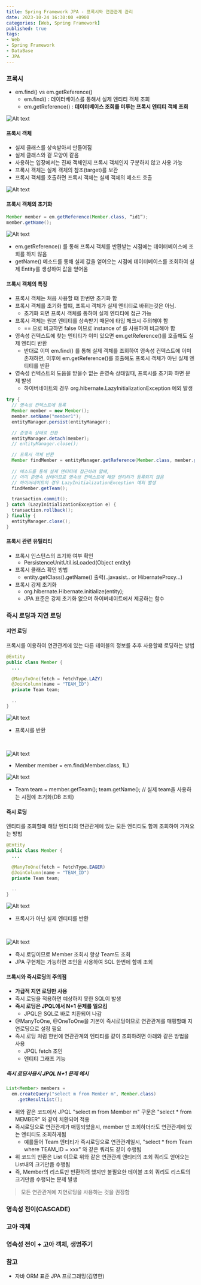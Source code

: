 ```yaml
---
title: Spring Framework JPA - 프록시와 연관관계 관리
date: 2023-10-24 16:30:00 +0900
categories: [Web, Spring Framework]
published: true
tags:
- Web
- Spring Framework
- DataBase
- JPA
---
```


### 프록시
  - em.find() vs em.getReference()
    - em.find() : 데이터베이스를 통해서 실제 엔티티 객체 조회
    - em.getReference() : **데이터베이스 조회를 미루는 프록시 엔티티 객체 조회**

![Alt text](/assets/posts/img/spring/spring_jpa_1/spring_jpa_06_01.png)

#### 프록시 객체
  - 실제 클래스를 상속받아서 만들어짐
  - 실제 클래스와 겉 모양이 같음
  - 사용하는 입장에서는 진짜 객체인지 프록시 객체인지 구분하지 않고 사용 가능
  - 프록시 객체는 실제 객체의 참조(target)를 보관
  - 프록시 객체를 호출하면 프록시 객체는 실제 객체의 메소드 호출

![Alt text](/assets/posts/img/spring/spring_jpa_1/spring_jpa_06_02.png)

#### 프록시 객체의 초기화
```java
Member member = em.getReference(Member.class, “id1”); 
member.getName();
```

![Alt text](/assets/posts/img/spring/spring_jpa_1/spring_jpa_06_03.png)
  - em.getReference() 를 통해 프록시 객체를 반환받는 시점에는 데이터베이스에 조회를 하지 않음
  - getName() 메소드를 통해 실제 값을 얻어오는 시점에 데이터베이스를 조회하여 실제 Entity를 생성하여 값을 얻어옴

#### 프록시 객체의 특징
  - 프록시 객체는 처음 사용할 떄 한번만 초기화 함
  - 프록시 객체를 초기화 할떄, 프록시 객체가 실제 엔티티로 바뀌는것은 아님.
    - 초기화 되면 프록시 객체를 통하여 실제 엔티티에 접근 가능
  - 프록시 객체는 원본 엔티티를 상속받기 때문에 타입 체크시 주의해야 함
    - == 으로 비교하면 false 이므로 instance of 를 사용하여 비교해야 함
  - 영속성 컨텍스트에 찾는 엔티티가 이미 있으면 em.getReference()를 호출해도 실제 엔티티 반환
    - 반대로 이미 em.find() 를 통해 실제 객체를 조회하여 영속성 컨텍스트에 이미 존재하면, 이후에 em.getReference()를 호출해도 프록시 객체가 아닌 실제 엔티티를 반환
  - 영속성 컨텍스트의 도움을 받을수 없는 준영속 상태일때, 프록시를 초기화 하면 문제 발생
    - 하이버네이트의 경우 org.hibernate.LazyInitializationException 예외 발생

```java
try {
  // 영속성 컨텍스트에 등록
  Member member = new Member();
  member.setName("member1");
  entityManager.persist(entityManager);

  // 준영속 상태로 전환
  entityManager.detach(member);
  // entityManager.close();

  // 프록시 객체 반환
  Member findMember = entityManager.getReference(Member.class, member.getId());
  
  // 메소드를 통해 실제 엔티티에 접근하려 할떄,
  // 이미 준영속 상태이므로 영속성 컨텍스트에 해당 엔티티가 등록되지 않음
  // 하이버네이트의 경우 LazyInitializationException 예외 발생
  findMember.getTeam();

  transaction.commit();
} catch (LazyInitializationException e) {
  transaction.rollback();
} finally {
  entityManager.close();
}
```

#### 프록시 관련 유틸리티
  - 프록시 인스턴스의 초기화 여부 확인 
    - PersistenceUnitUtil.isLoaded(Object entity) 
  - 프록시 클래스 확인 방법 
    - entity.getClass().getName() 출력(..javasist.. or HibernateProxy...) 
  - 프록시 강제 초기화 
    - org.hibernate.Hibernate.initialize(entity); 
    - JPA 표준은 강제 초기화 없으며 하이버네이트에서 제공하는 함수

### 즉시 로딩과 지연 로딩
#### 지연 로딩
프록시를 이용하여 연관관계에 있는 다른 테이블의 정보를 추후 사용할떄 로딩하는 방법

```java
@Entity 
public class Member { 
  ...

  @ManyToOne(fetch = FetchType.LAZY)
  @JoinColumn(name = "TEAM_ID") 
  private Team team; 

  ..
}
```

![Alt text](/assets/posts/img/spring/spring_jpa_1/spring_jpa_06_04.png)
  - 프록시를 반환

<br>

![Alt text](/assets/posts/img/spring/spring_jpa_1/spring_jpa_06_05.png)
  - Member member = em.find(Member.class, 1L)

![Alt text](/assets/posts/img/spring/spring_jpa_1/spring_jpa_06_06.png)
  - Team team = member.getTeam();
    team.getName();  // 실제 team을 사용하는 시점에 초기화(DB 조회)

#### 즉시 로딩
엔티티를 조회할떄 해당 엔티티의 연관관계에 있는 모든 엔티티도 함께 조회하여 가져오는 방법

```java
@Entity 
public class Member { 
  ...

  @ManyToOne(fetch = FetchType.EAGER)
  @JoinColumn(name = "TEAM_ID") 
  private Team team; 

  ..
}
```

![Alt text](/assets/posts/img/spring/spring_jpa_1/spring_jpa_06_07.png)
  - 프록시가 아닌 실제 엔티티를 반환

<br>

![Alt text](/assets/posts/img/spring/spring_jpa_1/spring_jpa_06_08.png)
  - 즉시 로딩이므로 Member 조회시 항상 Team도 조회
  - JPA 구현체는 가능하면 조인을 사용하여 SQL 한번에 함꼐 조회

#### 프록시와 즉시로딩의 주의점
  - **가급적 지연 로딩만 사용**
  - 즉시 로딩을 적용하면 예상하지 못한 SQL이 발생
  - **즉시 로딩은 JPQL에서 N+1 문제를 일으킴**
    - JPQL은 SQL로 바로 치환되어 나감
  - @ManyToOne, @OneToOne을 기본이 즉시로딩이므로 연관관계를 매핑할떄 지연로딩으로 설정 필요
  - 즉시 로딩 처럼 한번에 연관관계의 엔티티를 같이 조회하려면 아래와 같은 방법을 사용
    - JPQL fetch 조인
    - 엔티티 그래프 기능

##### 즉시 로딩사용시 JPQL N+1 문제 예시
```java
List<Member> members =
  em.createQuery("select m from Member m", Member.class)
    .getResultList();
```
  - 위와 같은 코드에서 JPQL "select m from Member m" 구문은 "select * from MEMBER" 와 같이 치환되어 적용
  - 즉시로딩으로 연관관계가 매핑되었을시, member 만 조회하더라도 연관관계에 있는 엔티티도 조회하게됨
    - 예를들어 Team 엔티티가 즉시로딩으로 연관관계일시, "select * from Team where TEAM_ID = xxx" 와 같은 쿼리도 같이 수행됨
  - 위 코드의 반환은 List 이므로 위와 같은 연관관계 엔티티의 조회 쿼리도 얻어오는 List내의 크기만큼 수행됨
  - 즉, Member의 리스트만 반환하려 했지만 불필요한 테이블 조회 쿼리도 리스트의 크기만큼 수행되는 문제 발생

> 모든 연관관계에 지연로딩을 사용하는 것을 권장함

### 영속성 전이(CASCADE)

### 고아 객체

### 영속성 전이 + 고아 객체, 생명주기

### 참고
 - 자바 ORM 표준 JPA 프로그래밍(김영한)

